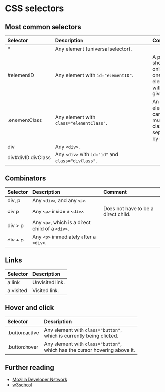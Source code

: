 # CSS selectors

## Most common selectors

|Selector|<div style="width:300px;">Description</div>|Comment|
|:---|:---|:---|
|*|Any element (universal selector).|
|#elementID|Any element with `id="elementID"`.|A page should only have one element with a given `id`.|
|.enementClass|Any element with `class="elementClass"`.|An element can have multiple classes, separated by space.|
|div|Any `<div>`.|
|div#divID.divClass|Any `<div>` with `id="id"` and `class="divClass"`.|

## Combinators

|Selector|Description|Comment|
|:---|:---|:---|    
|div, p|Any `<div>`, and any `<p>`.|
|div p|Any `<p>` inside a `<div>`.|Does not have to be a direct child.|
|div > p|Any `<p>`, which is a direct child of a `<div>`.|
|div + p|Any `<p>` immediately after a `<div>`.|

## Links

|Selector|Description|
|:---|:---|
|a:link|Unvisited link.|
|a:visited|Visited link.|

## Hover and click

|Selector|Description|
|:---|:---|
|.button:active|Any element with `class="button"`,<br>which is currently being clicked.|
|.button:hover|Any element with `class="button"`,<br>which has the cursor hovering above it.|

## Further reading

* [Mozilla Developer Network](https://developer.mozilla.org/en-US/docs/Web/CSS/CSS_Selectors)
* [w3school](https://www.w3schools.com/cssref/css_selectors.asp)